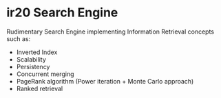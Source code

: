 # ir20 Search Engine

Rudimentary Search Engine implementing Information Retrieval concepts such as:

- Inverted Index
- Scalability
- Persistency
- Concurrent merging
- PageRank algorithm (Power iteration + Monte Carlo approach)
- Ranked retrieval
